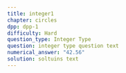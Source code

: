 ```yaml
---
title: integer1
chapter: circles
dpp: dpp-1
difficulty: Hard
question_type: Integer Type
question: integer type question text
numerical_answer: "42.56"
solution: soltuins text
---
```

